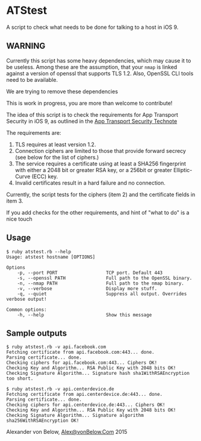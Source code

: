 # ATStest
A script to check what needs to be done for talking to a host in iOS 9. 

## WARNING 

Currently this script has some heavy dependencies, which may cause it to be useless. Among these are the assumption, that your `nmap` is linked against a version of openssl that supports TLS 1.2.
Also, OpenSSL CLI tools need to be available.

We are trying to remove these dependencies

This is work in progress, you are more than welcome to contribute!

The idea of this script is to check the requirements for App Transport Security in iOS 9, as outlined in the [App Transport Security Technote](https://developer.apple.com/library/prerelease/ios/technotes/App-Transport-Security-Technote/index.html#//apple_ref/doc/uid/TP40016240-CH1-SW3 "App Transport Security Technote") 

The requirements are:

1.	TLS requires at least version 1.2.
2.	Connection ciphers are limited to those that provide forward secrecy (see below for the list of ciphers.)
3.	The service requires a certificate using at least a SHA256 fingerprint with either a 2048 bit or greater RSA key, or a 256bit or greater Elliptic-Curve (ECC) key.
4.	Invalid certificates result in a hard failure and no connection.

Currently, the script tests for the ciphers (item 2) and the certificate fields in item 3.

If you add checks for the other requirements, and hint of "what to do" is a nice touch


## Usage
```
$ ruby atstest.rb --help
Usage: atstest hostname [OPTIONS]

Options
    -p, --port PORT                  TCP port. Default 443
    -s, --openssl PATH               Full path to the OpenSSL binary.
    -n, --nmap PATH                  Full path to the nmap binary.
    -v, --verbose                    Display more stuff.
    -q, --quiet                      Suppress all output. Overrides verbose output!

Common options:
    -h, --help                       Show this message
```

## Sample outputs
```
$ ruby atstest.rb -v api.facebook.com
Fetching certificate from api.facebook.com:443... done.
Parsing certificate... done.
Checking ciphers for api.facebook.com:443... Ciphers OK!
Checking Key and Algorithm... RSA Public Key with 2048 bits OK!
Checking Signature Algorithm... Signature hash sha1WithRSAEncryption too short.
```

```
$ ruby atstest.rb -v api.centerdevice.de
Fetching certificate from api.centerdevice.de:443... done.
Parsing certificate... done.
Checking ciphers for api.centerdevice.de:443... Ciphers OK!
Checking Key and Algorithm... RSA Public Key with 2048 bits OK!
Checking Signature Algorithm... Signature algorithm sha256WithRSAEncryption OK!
```

Alexander von Below, Alex@vonBelow.Com 2015
